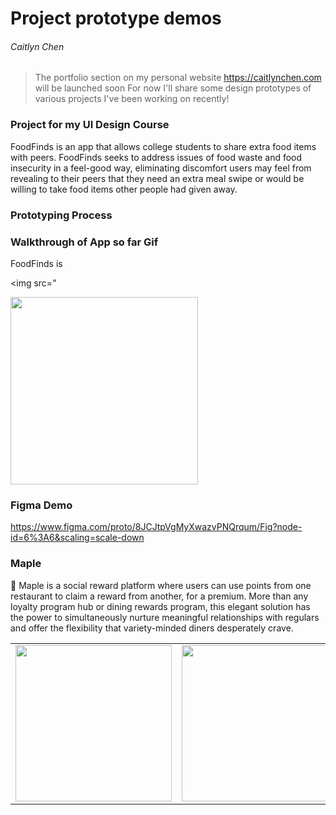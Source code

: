 # Project prototype demos 

###### Caitlyn Chen

> The portfolio section on my personal website https://caitlynchen.com will be launched soon
> For now I'll share some design prototypes of various projects I've been working on recently! 

### Project for my UI Design Course

FoodFinds is an app that allows college students to share extra food items with peers. FoodFinds seeks to address issues of food waste and food insecurity in a feel-good way, eliminating discomfort users may feel from revealing to their peers that they need an extra meal swipe or would be willing to take food items other people had given away. 



### Prototyping Process


### Walkthrough of App so far Gif

FoodFinds is 

<img src="


<img src="http://g.recordit.co/07z0vMCKsx.gif" width=300><br>

### Figma Demo
https://www.figma.com/proto/8JCJtpVgMyXwazvPNQrqum/Fig?node-id=6%3A6&scaling=scale-down


### Maple

🍁 Maple is a social reward platform where users can use points from one restaurant to claim a reward from another, for a premium. More than any loyalty program hub or dining rewards program, this elegant solution has the power to simultaneously nurture meaningful relationships with regulars and offer the flexibility that variety-minded diners desperately crave.

<table>
  <tr>
    <td>
      <img src="http://g.recordit.co/FC1QpzxkG6.gif" width=250>
    </td>
    <td>
      <img src="http://g.recordit.co/8yJMGwcqU9.gif" width=250>
    </td>
  </tr>
</table>

